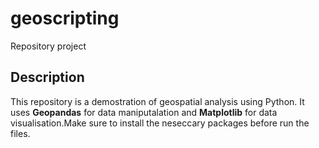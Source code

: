 # geoscripting
Repository project

## Description 
This repository is a demostration of geospatial analysis using Python. It uses **Geopandas** for data maniputalation and **Matplotlib** for data visualisation.Make sure to install the neseccary packages before run the files.
 
